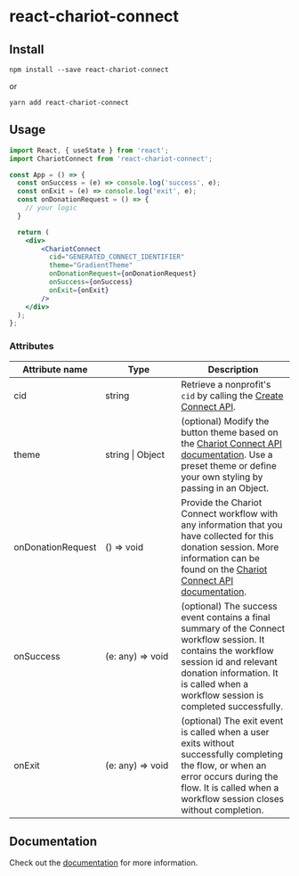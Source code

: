 # react-chariot-connect

## Install
```
npm install --save react-chariot-connect
```
or
```
yarn add react-chariot-connect
```

## Usage
```jsx
import React, { useState } from 'react';
import ChariotConnect from 'react-chariot-connect';

const App = () => {
  const onSuccess = (e) => console.log('success', e);
  const onExit = (e) => console.log('exit', e);
  const onDonationRequest = () => {
    // your logic
  }

  return (
    <div>
        <ChariotConnect
          cid="GENERATED_CONNECT_IDENTIFIER"
          theme="GradientTheme"
          onDonationRequest={onDonationRequest}
          onSuccess={onSuccess}
          onExit={onExit}
        />
    </div>
  );
};
```

### Attributes
| Attribute name    | Type             | Description                                                              |
| ----------------- | ---------------- | ------------------------------------------------------------------------ |
| cid               | string&nbsp;&nbsp;&nbsp;&nbsp;&nbsp;&nbsp;&nbsp;&nbsp;&nbsp;&nbsp;&nbsp;&nbsp;&nbsp;&nbsp;&nbsp;&nbsp;&nbsp;&nbsp;| Retrieve a nonprofit's `cid` by calling the [Create Connect API](https://givechariot.readme.io/reference/create-connect).|
| theme             | string \| Object | (optional) Modify the button theme based on the [Chariot Connect API documentation](https://givechariot.readme.io/reference/button-styles). Use a preset theme or define your own styling by passing in an Object. |
| onDonationRequest | () => void       | Provide the Chariot Connect workflow with any information that you have collected for this donation session. More information can be found on the [Chariot Connect API documentation](https://givechariot.readme.io/reference/donation-data). |
| onSuccess         | (e: any) => void | (optional) The success event contains a final summary of the Connect workflow session. It contains the workflow session id and relevant donation information. It is called when a workflow session is completed successfully. |
| onExit            | (e: any) => void | (optional) The exit event is called when a user exits without successfully completing the flow, or when an error occurs during the flow. It is called when a workflow session closes without completion. |


## Documentation
Check out the [documentation](https://givechariot.readme.io/reference/overview-1) for more information.
